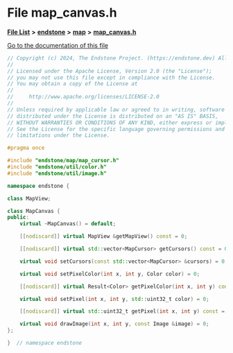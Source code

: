

# File map\_canvas.h

[**File List**](files.md) **>** [**endstone**](dir_6cf277b678674f97c7a2b6b3b2447b33.md) **>** [**map**](dir_35fd4abc90217931459f3a8776f2bf4e.md) **>** [**map\_canvas.h**](map__canvas_8h.md)

[Go to the documentation of this file](map__canvas_8h.md)


```C++
// Copyright (c) 2024, The Endstone Project. (https://endstone.dev) All Rights Reserved.
//
// Licensed under the Apache License, Version 2.0 (the "License");
// you may not use this file except in compliance with the License.
// You may obtain a copy of the License at
//
//     http://www.apache.org/licenses/LICENSE-2.0
//
// Unless required by applicable law or agreed to in writing, software
// distributed under the License is distributed on an "AS IS" BASIS,
// WITHOUT WARRANTIES OR CONDITIONS OF ANY KIND, either express or implied.
// See the License for the specific language governing permissions and
// limitations under the License.

#pragma once

#include "endstone/map/map_cursor.h"
#include "endstone/util/color.h"
#include "endstone/util/image.h"

namespace endstone {

class MapView;

class MapCanvas {
public:
    virtual ~MapCanvas() = default;

    [[nodiscard]] virtual MapView &getMapView() const = 0;

    [[nodiscard]] virtual std::vector<MapCursor> getCursors() const = 0;

    virtual void setCursors(const std::vector<MapCursor> &cursors) = 0;

    virtual void setPixelColor(int x, int y, Color color) = 0;

    [[nodiscard]] virtual Result<Color> getPixelColor(int x, int y) const = 0;

    virtual void setPixel(int x, int y, std::uint32_t color) = 0;

    [[nodiscard]] virtual std::uint32_t getPixel(int x, int y) const = 0;

    virtual void drawImage(int x, int y, const Image &image) = 0;
};

}  // namespace endstone
```


